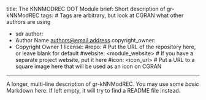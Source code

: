title: The KNNMODREC OOT Module
brief: Short description of gr-kNNModREC
tags: # Tags are arbitrary, but look at CGRAN what other authors are using
  - sdr
author:
  - Author Name <authors@email.address>
copyright_owner:
  - Copyright Owner 1
license:
#repo: # Put the URL of the repository here, or leave blank for default
#website: <module_website> # If you have a separate project website, put it here
#icon: <icon_url> # Put a URL to a square image here that will be used as an icon on CGRAN
---
A longer, multi-line description of gr-kNNModREC.
You may use some *basic* Markdown here.
If left empty, it will try to find a README file instead.
